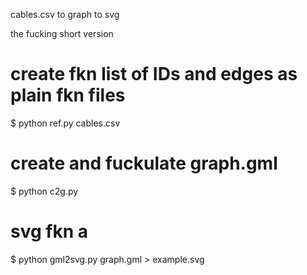 cables.csv to graph to svg

the fucking short version

# create fkn list of IDs and edges as plain fkn files
$ python ref.py cables.csv

# create and fuckulate graph.gml
$ python c2g.py

# svg fkn a
$ python gml2svg.py graph.gml > example.svg

